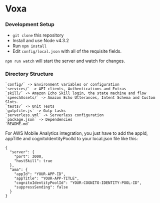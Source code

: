 # Voxa 

### Development Setup

* `git clone` this repository
* Install and use Node v4.3.2
* Run `npm install`
* Edit `config/local.json` with all of the requisite fields.

`npm run watch` will start the server and watch for changes.


### Directory Structure

	`config/` -> Environment variables or configuration
	`services/` -> API clients, Authentications and Extras
	`skill/` -> Amazon Echo Skill login, the state machine and flow
	`speechAssets/` -> Amazon Echo Utterances, Intent Schema and Custom Slots.
	`tests/` -> Unit Tests
	`gulpfile.js` -> Gulp tasks
	`serverless.yml` -> Serverless configuration
	`package.json` -> Dependencies
	`README.md`

For AWS Mobile Analytics integration, you just have to add the appId, appTitle and cognitoIdentityPoolId to your local.json file like this:

```
{
  "server": {
    "port": 3000,
    "hostSkill": true
  },
  "ama": {
    "appId": "YOUR-APP-ID",
    "appTitle": "YOUR-APP-TITLE",
    "cognitoIdentityPoolId": "YOUR-COGNITO-IDENTITY-POOL-ID",
    "suppressSending": false
  }
}

```